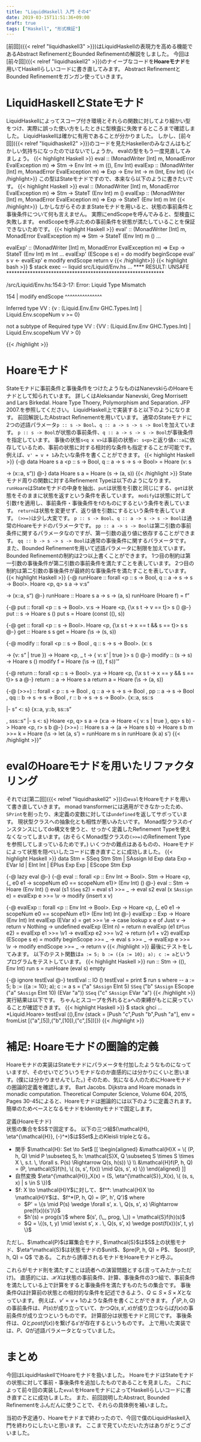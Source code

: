 ```yaml
---
title: "LiquidHaskell 入門 その4"
date: 2019-03-15T11:51:36+09:00
draft: true
tags: ["Haskell", "形式検証"]
---
```


<!-- [前回](https://forestaa.github.io/blog/posts/liquidhaskell3/)はLiquidHaskellの表現力を高める機能であるAbstract RefinementとBounded Refinementの解説をしました。 -->

[前回]({{< relref "liquidhaskell3" >}})はLiquidHaskellの表現力を高める機能であるAbstract RefinementとBounded Refinementの解説をしました。
今回は[前々回]({{< relref "liquidhaskell2" >}})のナイーブなコードを**Hoareモナド**を用いてHaskellらしいコードに書き直してみます。
Abstract RefinementとBounded Refinementをガンガン使っていきます。
<!--more-->

# LiquidHaskellとStateモナド
LiquidHaskellによってスコープ付き環境とそれらの関数に対してより細かい型をつけ、実際に誤った使い方をしたときに型検査に失敗するところまで確認しました。
LiquidHaskellは確かに有用であることが分かりました。
しかし、[前々回]({{< relref "liquidhaskell2" >}})のコードを見たHaskellerのみなさんはもどかしい気持ちになったのではないでしょうか。
evalの型をもう一度見直してみましょう。
{{< highlight Haskell >}}
eval :: (MonadWriter [Int] m, MonadError EvalException m) => Stm -> Env Int -> m ((), Env Int)
evalExp :: (MonadWriter [Int] m, MonadError EvalException m) => Exp -> Env Int -> m (Int, Env Int)
{{< /highlight>}}
この型はStateモナドですので、本来なら以下のように書きたいです。
{{< highlight Haskell >}}
eval :: (MonadWriter [Int] m, MonadError EvalException m) => Stm -> StateT (Env Int) m ()
evalExp :: (MonadWriter [Int] m, MonadError EvalException m) => Exp -> StateT (Env Int) m Int
{{< /highlight>}}
しかしながらそのままStateモナドを用いると、状態の事前条件と事後条件について何も言えません。
実際にendScopeを呼んでみると、型検査に失敗します。
endScopeを呼ぶための事前条件を状態が満たしていることを保証できないためです。
{{< highlight Haskell >}}
eval' :: (MonadWriter [Int] m, MonadError EvalException m) => Stm -> StateT (Env Int) m ()
...

evalExp' :: (MonadWriter [Int] m, MonadError EvalException m) => Exp -> StateT (Env Int) m Int
...
evalExp' (EScope s e) = do
  modify beginScope
  eval' s
  v <- evalExp' e
  modify endScope
  return v
{{< /highlight>}}
{{< highlight bash >}}
$ stack exec -- liquid src/Liquid/Env.hs
...
**** RESULT: UNSAFE ************************************************************


/src/Liquid/Env.hs:154:3-17: Error: Liquid Type Mismatch

 154 |   modify endScope
         ^^^^^^^^^^^^^^^

   Inferred type
     VV : {v : (Liquid.Env.Env GHC.Types.Int) | Liquid.Env.scopeNum v >= 0}

   not a subtype of Required type
     VV : {VV : (Liquid.Env.Env GHC.Types.Int) | Liquid.Env.scopeNum VV > 0}

{{< /highlight >}}

# Hoareモナド
Stateモナドに事前条件と事後条件をつけたようなものはNanevskiらのHoareモナドとして知られています。
詳しくはAleksandar Nanevski, Greg Morrisett and Lars Birkedal. Hoare Type Thoery, Polymorphism and Separation. JFP 2007.を参照してください。
LiquidHaskell上で実装すると以下のようになります。
前回解説したAbstract Refinementを用いています。
通常のStateモナドに2つの述語パラメータ```p :: s -> Bool```、```q :: a -> s -> s -> Bool```を加えています。
```p :: s -> Bool```が状態の事前条件、```q :: a -> s -> s -> Bool```が事後条件を指定しています。
事後の状態```s<q x v>```は事前の状態```v: s<p>```と返り値```x::a```に依存しているため、事前の状態に対する相対的な条件も指定することが可能です。
例えば、```v' = v + 1```みたいな条件を書くことができます。
{{< highlight Haskell >}}
{-@ data Hoare s a <p :: s -> Bool, q :: a -> s -> s -> Bool> = Hoare (v: s<p> -> (x::a, s<q x v>)) @-}
data Hoare s a = Hoare (s -> (a, s))
{{< /highlight >}}
Stateモナド周りの関数に対するRefinement Typeは以下のようになります。
```runHoare```はStateモナドの中身を抽出、```put```は状態を引数と同じにする、```get```は状態をそのままに状態を返すという条件を表しています。
```modify```は状態に対して引数```f```を適用し、事前条件・事後条件を```f```のものにするという条件を表しています。
```return```は状態を変更せず、返り値を引数にするという条件を表しています。
```(>>=)```は少し大変です。
```p :: s -> Bool```、```q :: a -> s -> s -> Bool```は通常のHoareモナドのパラメータです。
```pp :: a -> s -> Bool```は第二引数の事前条件に関するパラメータなのですが、第一引数の返り値に依存することができます。
```qq :: b -> s -> s -> Bool```は通常の事後条件に関するパラメータです。
また、Bounded Refinementを用いて述語パラメータに制限を加えています。
Bounded Refinementの制約は2つ以上書くことができます。
1つ目の制約は第一引数の事後条件が第二引数の事前条件を満たすことを表しています。
2つ目の制約は第二引数の事後条件が最終的な事後条件を満たすことを表しています。
{{< highlight Haskell >}}
{-@ runHoare :: forall <p :: s -> Bool, q :: a -> s -> s -> Bool>. Hoare <p, q> s a -> v:s<p> -> (x::a, s<q x v>) @-}
runHoare :: Hoare s a -> s -> (a, s)
runHoare (Hoare f) = f

{-@ put :: forall <p :: s -> Bool>. v:s -> Hoare <p, {\x s t -> v == t}> s () @-}
put :: s -> Hoare s ()
put s = Hoare (const ((), s))

{-@ get :: forall <p :: s -> Bool>. Hoare <p, {\x s t -> x == t && s == t}> s s @-}
get :: Hoare s s
get = Hoare (\s -> (s, s))

{-@ modify :: forall <p :: s -> Bool
                    , q :: s -> s -> Bool>. 
                 (x: s<p> -> {v: s<q x> | true }) 
              -> Hoare <p, \_ t -> { v: s<q t> | true }> s () @-}
modify :: (s -> s) -> Hoare s ()
modify f = Hoare (\s -> ((), f s))

{-@ return :: forall <p :: s -> Bool>. y:a -> Hoare <p, {\x s t -> x == y && s == t}> s a @-}
return :: a -> Hoare s a
return a = Hoare (\s -> (a, s))

{-@ 
(>>=) :: forall < p  :: s -> Bool
                , q  :: a -> s -> s -> Bool
                , pp :: a -> s -> Bool
                , qq :: b -> s -> s -> Bool
                , r  :: b -> s -> s -> Bool>. 
            {x::a, ss::s<p> |- s<q x ss> <: s<pp x>}
            {x::a, y::b, ss::s<p>, sss::s<q x ss> |- s<qq y sss> <: s<r y ss>}
            Hoare <p, q> s a
         -> (x:a -> Hoare <{ v: s<pp x> | true }, qq> s b)
         -> Hoare <p, r> s b
@-}
(>>=) :: Hoare s a -> (a -> Hoare s b) -> Hoare s b
m >>= k = Hoare (\s -> let (a, s') = runHoare m s in runHoare (k a) s')
{{< /highlight >}}

# evalのHoareモナドを用いたリファクタリング
それでは[第二回]({{< relref "liquidhaskell2" >}})の```eval```をHoareモナドを用いて書き直していきます。
monad transformerには適用ができなかったため、```SPrint```を削ったり、未定義の変数に対しては```undefined```を返してサボっています。
現状型クラスへの抽象化とも相性が悪いみたいです。
Monad型クラスのインスタンスにしてdo構文を使うと、せっかく定義したRefinement Typeを使えなくなってしまいます。(おそらくMonad型クラスの```(>>=)```のRefinement Typeを参照してしまっているためです。)
いくつかの難点はあるものの、Hoareモナドによって状態を隠ぺいしたコードに書き直すことに成功しました。
{{< highlight Haskell >}}
data Stm = SSeq Stm Stm
         | SAssign Id Exp
data Exp = EVar Id
         | EInt Int
         | EPlus Exp Exp
         | EScope Stm Exp

{-@ lazy eval @-}
{-@ eval :: forall <p :: Env Int -> Bool>. Stm -> Hoare <p, {\_ e0 e1 -> scopeNum e0 == scopeNum e1}> (Env Int) ()  @-}
eval :: Stm -> Hoare (Env Int) ()
eval (s1 `SSeq` s2) = eval s1 >>= \_ -> eval s2
eval (x `SAssign` e) =
  evalExp e >>= \v ->
  modify (insert x v)

{-@ evalExp :: forall <p :: Env Int -> Bool>. Exp -> Hoare <p, {\_ e0 e1 -> scopeNum e0 == scopeNum e1}> (Env Int) Int @-}
evalExp :: Exp -> Hoare (Env Int) Int
evalExp (EVar x) =
  get >>= \e ->
  case lookup x e of
    Just v -> return v
    Nothing -> undefined
evalExp (EInt n) = return n
evalExp (e1 `EPlus` e2) = 
  evalExp e1 >>= \v1 ->
  evalExp e2 >>= \v2 ->
  return (v1 + v2)
evalExp (EScope s e) =
  modify beginScope >>= \_ ->
  eval s            >>= \_ ->
  evalExp e         >>= \v ->
  modify endScope   >>= \_ ->
  return v
{{< /highlight >}}
最後にテストをしてみます。
以下のテスト関数は```a := 5; b := ({a := 10}; a); c := a```というプログラムをテストしています。
{{< highlight Haskell >}}
run :: Stm -> ((), Env Int)
run s = runHoare (eval s) empty

{-@ ignore testEval @-}
testEval :: IO ()
testEval = print $ run s
  where
    -- a := 5; b := ({a := 10}; a); c := a
    s =        ("a" `SAssign` EInt 5) 
        `SSeq` ("b" `SAssign` EScope ("a" `SAssign` EInt 10) (EVar "a")) 
        `SSeq` ("c" `SAssign` EVar "a")
{{< /highlight >}}
実行結果は以下です。
ちゃんとスコープを外れると```a```への束縛がもとに戻っていることが確認できます。
{{< highlight Haskell >}}
$ stack ghci
...
*Liquid.Hoare> testEval
((),Env {stack = [Push "c",Push "b",Push "a"], env = fromList [("a",[5]),("b",[10]),("c",[5])]})
{{< /highlight >}}

# 補足: Hoareモナドの圏論的定義
Hoareモナドの実装はStateモナドにパラメータを付加したようなものになっていますが、そのせいでどういうモナドなのか直感的には分かりにくいと思います。(僕には分かりませんでした。)
そのため、気になる人のためにHoareモナドの圏論的定義を確認します。
Bart Jacobs. Dijkstra and Hoare monads in monadic computation. Theoretical Computer Science, Volume 604, 2015, Pages 30-45によると、Hoareモナドは圏論的には以下のように定義されます。
簡単のためベースとなるモナドをIdentityモナドで固定します。

<div class="theoremlabel">
定義(Hoareモナド)
</div>
<div class="theorem">
  状態の集合を$S$で固定する。
  以下の三つ組$(\mathcal{H}, \eta^{\mathcal{H}}, (-)^*)$は$Set$上のKleisli tripleとなる。
  <ul>
      <li> 
        関手 $\mathcal{H}: Set \to Set$
        [[
          \begin{aligned}
            &\mathcal{H}X = \{ (P, h, Q) \mid P \subseteq S, h: \mathcal{S}X, Q \subseteq S \times S \times X \, s.t. \, \forall s. P(s) \Rightarrow Q(s, h(s)) \} \\
            &\mathcal{H}f(P, h, Q) = (P, \mathcal{S}f(h), \{ (s, s', f(x)) \mid Q(s, s', x) \})
          \end{aligned}
        ]]
      </li>
      <li>
        自然変換 $\eta^{\mathcal{H}}_X(x) = (S, \eta^{\mathcal{S}}_X(x), \{ (s, s, x) | s \in S \})$
      </li>
      <li>
        $f: X \to \mathcal{H}Y$に対して、$f^*: \mathcal{H}X \to \mathcal{H}Y$は、$f^*(P, h, Q) = (P', h', Q')$ where
        <ul>
          <li> $P' = \{s \mid P(s) \wedge \forall s', x. \, Q(s, s', x) \Rightarrow pre(f(x))(s')\}$ </li>
          <li> $h'(s) = prog(s')$ where $(s', (\_, prog, \_)) = \mathcal{S}f(h)(s)$ </li>
          <li> $Q = \{(s, t, y) \mid \exist s', x . \, Q(s, s', x) \wedge post(f(x))(s', t, y) \}$ </li>
        </ul>
      </li>
  </ul>
  ただし、$\mathcal{P}$は冪集合モナド, $\mathcal{S}$は$S$上の状態モナド、$\eta^\mathcal{S}$は状態モナドの$unit$、$pre(P, h, Q) = P$、 $post(P, h, Q) = Q$ である。
  これから誘導されるモナドをHoareモナドと呼ぶ。
</div>

これらがモナド則を満たすことは読者への演習問題とする(言ってみたかっただけ)。
直感的には、$\mathcal{H}X$は状態の事前条件、計算、事後条件の3つ組で、事前条件を満たしている上で計算をすると事後条件を満たすものたちの集合です。
事後条件$Q$は計算前の状態との相対的な条件を記述できるよう、$Q \subseteq S \times S \times X$となっています。
例えば、$v' = v + 1$のような条件を書くことができます。
$f^*(P, h, Q)$の事前条件は、$P(s)$が成り立っていて、かつ$Q(s, s', x)$が成り立つならば$f(x)$の事前条件が成り立つというものです。
計算部分は状態モナドと同じです。
事後条件は、$Q$と$post(f(x))$を繋げる$s'$が存在するというものです。
上で用いた実装では、$P$、$Q$が述語パラメータとなっていました。

# まとめ
今回はLiquidHaskellでHoareモナドを扱いました。
HoareモナドはStateモナドの状態に対して事前・事後条件を追加したものであることを見ました。
これによって前々回の実装した```eval```をHoareモナドによってHaskellらしいコードに書き直すことに成功しました。
また、前回説明したAbstract, Bounded Refinementをふんだんに使うことで、それらの具体例を補いました。

当初の予定通り、Hoareモナドまで終わったので、今回で僕のLiquidHaskell入門を終わりにしたいと思います。
ここまで見ていただいた方はありがとうございました。

